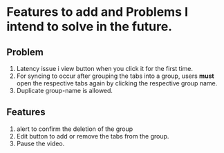 # Features to add and Problems I intend to solve in the future.

## Problem
1. Latency issue i view button when you click it for the first time.
2. For syncing to occur after grouping the tabs into a group, users **must** open the respective tabs again by clicking the respective group name.
3. Duplicate group-name is allowed.

## Features
1. alert to confirm the deletion of the group
2. Edit button to add or remove the tabs from the group.
3. Pause the video.